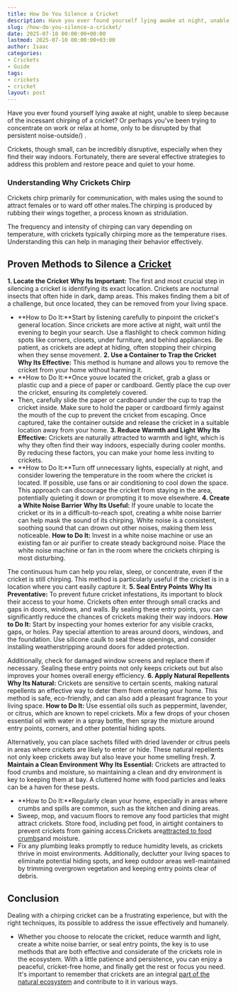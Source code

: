```yaml
---
title: How Do You Silence a Cricket
description: Have you ever found yourself lying awake at night, unable to sleep because of the incessant chirping of a cricket? Or perhaps you've been trying to...
slug: /how-do-you-silence-a-cricket/
date: 2025-07-10 00:00:00+00:00
lastmod: 2025-07-10 00:00:00+03:00
author: Isaac
categories:
- Crickets
- Guide
tags:
- crickets
- cricket
layout: post
---
```

Have you ever found yourself lying awake at night, unable to sleep because of the incessant chirping of a cricket? Or perhaps you've been trying to concentrate on work or relax at home, only to be disrupted by that
persistent noise-outside/)
.

Crickets, though small, can be incredibly disruptive, especially when they find their way indoors. Fortunately, there are several effective strategies to address this problem and restore peace and quiet to your home.
### Understanding Why Crickets Chirp
Crickets chirp primarily for communication, with males using the sound to attract females or to ward off other males.The chirping is produced by rubbing their wings together, a process known as stridulation.

The frequency and intensity of chirping can vary depending on temperature, with crickets typically chirping more as the temperature rises. Understanding this can help in managing their behavior effectively.

## Proven Methods to Silence a [Cricket](https://pestpolicy.com/are-crickets-good-or-bad/)
**1. Locate the Cricket**
**Why Its Important:**
The first and most crucial step in silencing a cricket is identifying its exact location. Crickets are nocturnal insects that often hide in dark, damp areas. This makes finding them a bit of a challenge, but once located, they can be removed from your living space.
- **How to Do It:**Start by listening carefully to pinpoint the cricket's general location. Since crickets are more active at night, wait until the evening to begin your search. Use a flashlight to check common hiding spots like corners, closets, under furniture, and behind appliances. Be patient, as crickets are adept at hiding, often stopping their chirping when they sense movement.
**2. Use a Container to Trap the Cricket**
**Why Its Effective:**
This method is humane and allows you to remove the cricket from your home without harming it.
- **How to Do It:**Once youve located the cricket, grab a glass or plastic cup and a piece of paper or cardboard. Gently place the cup over the cricket, ensuring its completely covered.
- Then, carefully slide the paper or cardboard under the cup to trap the cricket inside. Make sure to hold the paper or cardboard firmly against the mouth of the cup to prevent the cricket from escaping. Once captured, take the container outside and release the cricket in a suitable location away from your home.
**3. Reduce Warmth and Light**
**Why Its Effective:**
Crickets are naturally attracted to warmth and light, which is why they often find their way indoors, especially during cooler months. By reducing these factors, you can make your home less inviting to crickets.
- **How to Do It:**Turn off unnecessary lights, especially at night, and consider lowering the temperature in the room where the cricket is located. If possible, use fans or air conditioning to cool down the space. This approach can discourage the cricket from staying in the area, potentially quieting it down or prompting it to move elsewhere.
**4. Create a White Noise Barrier**
**Why Its Useful:**
If youre unable to locate the cricket or its in a difficult-to-reach spot, creating a white noise barrier can help mask the sound of its chirping. White noise is a consistent, soothing sound that can drown out other noises, making them less noticeable.
**How to Do It:**
Invest in a white noise machine or use an existing fan or air purifier to create steady background noise. Place the white noise machine or fan in the room where the crickets chirping is most disturbing.

The continuous hum can help you relax, sleep, or concentrate, even if the cricket is still chirping. This method is particularly useful if the cricket is in a location where you cant easily capture it.
**5. Seal Entry Points**
**Why Its Preventative:**
To prevent future cricket infestations, its important to block their access to your home. Crickets often enter through small cracks and gaps in doors, windows, and walls. By sealing these entry points, you can significantly reduce the chances of crickets making their way indoors.
**How to Do It:**
Start by inspecting your homes exterior for any visible cracks, gaps, or holes. Pay special attention to areas around doors, windows, and the foundation. Use silicone caulk to seal these openings, and consider installing weatherstripping around doors for added protection.

Additionally, check for damaged window screens and replace them if necessary. Sealing these entry points not only keeps crickets out but also improves your homes overall energy efficiency.
**6. Apply Natural Repellents**
**Why Its Natural:**
Crickets are sensitive to certain scents, making natural repellents an effective way to deter them from entering your home. This method is safe, eco-friendly, and can also add a pleasant fragrance to your living space.
**How to Do It:**
Use essential oils such as peppermint, lavender, or citrus, which are known to repel crickets. Mix a few drops of your chosen essential oil with water in a spray bottle, then spray the mixture around entry points, corners, and other potential hiding spots.

Alternatively, you can place sachets filled with dried lavender or citrus peels in areas where crickets are likely to enter or hide. These natural repellents not only keep crickets away but also leave your home smelling fresh.
**7. Maintain a Clean Environment**
**Why Its Essential:**
Crickets are attracted to food crumbs and moisture, so maintaining a clean and dry environment is key to keeping them at bay. A cluttered home with food particles and leaks can be a haven for these pests.
- **How to Do It:**Regularly clean your home, especially in areas where crumbs and spills are common, such as the kitchen and dining areas.
- Sweep, mop, and vacuum floors to remove any food particles that might attract crickets. Store food, including pet food, in airtight containers to prevent crickets from gaining access.Crickets are[attracted to food crumbs](https://pestpolicy.com/are-crickets-herbivores-or-omnivores/)and moisture.
- Fix any plumbing leaks promptly to reduce humidity levels, as crickets thrive in moist environments. Additionally, declutter your living spaces to eliminate potential hiding spots, and keep outdoor areas well-maintained by trimming overgrown vegetation and keeping entry points clear of debris.
## Conclusion
Dealing with a chirping cricket can be a frustrating experience, but with the right techniques, its possible to address the issue effectively and humanely.
- Whether you choose to relocate the cricket, reduce warmth and light, create a white noise barrier, or seal entry points, the key is to use methods that are both effective and considerate of the crickets role in the ecosystem.
With a little patience and persistence, you can enjoy a peaceful, cricket-free home, and finally get the rest or focus you need.
It's important to remember that crickets are an integral
[part of the natural ecosystem](https://pestpolicy.com/are-crickets-good-or-bad/)
and contribute to it in various ways.